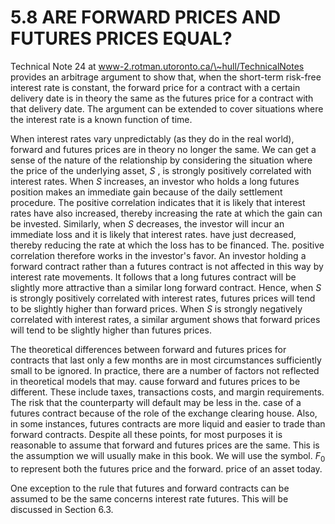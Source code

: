 # 5.8 ARE FORWARD PRICES AND FUTURES PRICES EQUAL?  

Technical Note 24 at www-2.rotman.utoronto.ca/\~hull/TechnicalNotes provides an arbitrage argument to show that, when the short-term risk-free interest rate is constant, the forward price for a contract with a certain delivery date is in theory the same as the futures price for a contract with that delivery date. The argument can be extended to cover situations where the interest rate is a known function of time.  

When interest rates vary unpredictably (as they do in the real world), forward and futures prices are in theory no longer the same. We can get a sense of the nature of the relationship by considering the situation where the price of the underlying asset, $S$ , is strongly positively correlated with interest rates. When $S$ increases, an investor who holds a long futures position makes an immediate gain because of the daily settlement procedure. The positive correlation indicates that it is likely that interest rates have also increased, thereby increasing the rate at which the gain can be invested. Similarly, when $S$ decreases, the investor will incur an immediate loss and it is likely that interest rates. have just decreased, thereby reducing the rate at which the loss has to be financed. The. positive correlation therefore works in the investor's favor. An investor holding a forward contract rather than a futures contract is not affected in this way by interest rate movements. It follows that a long futures contract will be slightly more attractive than a similar long forward contract. Hence, when $S$ is strongly positively correlated with interest rates, futures prices will tend to be slightly higher than forward prices. When $S$ is strongly negatively correlated with interest rates, a similar argument shows that forward prices will tend to be slightly higher than futures prices.  

The theoretical differences between forward and futures prices for contracts that last only a few months are in most circumstances sufficiently small to be ignored. In practice, there are a number of factors not reflected in theoretical models that may. cause forward and futures prices to be different. These include taxes, transactions costs, and margin requirements. The risk that the counterparty will default may be less in the. case of a futures contract because of the role of the exchange clearing house. Also, in some instances, futures contracts are more liquid and easier to trade than forward contracts. Despite all these points, for most purposes it is reasonable to assume that forward and futures prices are the same. This is the assumption we will usually make in this book. We will use the symbol. $F_{0}$ to represent both the futures price and the forward. price of an asset today.  

One exception to the rule that futures and forward contracts can be assumed to be the same concerns interest rate futures. This will be discussed in Section 6.3.  
